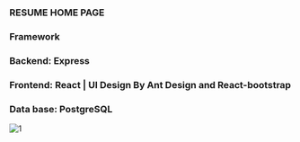 ### RESUME HOME PAGE 

### Framework

### Backend: Express

### Frontend: React | UI Design By Ant Design and React-bootstrap

### Data base: PostgreSQL

![1](https://user-images.githubusercontent.com/42701669/69595035-e08c7f00-1030-11ea-938d-d661f1de803e.png)

